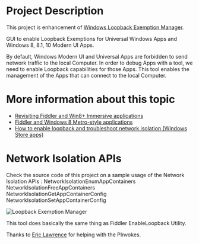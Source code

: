 # Project Description

This project is enhancement of [Windows Loopback Exemption Manager](https://github.com/tiagonmas/Windows-Loopback-Exemption-Manager).

GUI to enable Loopback Exemptions for Universal Windows Apps and Windows 8, 8.1, 10 Modern UI Apps.

By default, Windows Modern UI and Universal Apps are forbidden to send network traffic to the local Computer. In order to debug Apps with a tool, we need to enable Loopback capabilities for those Apps.
This tool enables the management of the Apps that can connect to the local Computer.

# More information about this topic
- [Revisiting Fiddler and Win8+ Immersive applications](https://docs.microsoft.com/en-us/archive/blogs/fiddler/revisiting-fiddler-and-win8-immersive-applications])
- [Fiddler and Windows 8 Metro-style applications](https://docs.microsoft.com/en-us/archive/blogs/fiddler/fiddler-and-windows-8-metro-style-applications)
- [How to enable loopback and troubleshoot network isolation (Windows Store apps)](https://docs.microsoft.com/en-us/previous-versions/windows/apps/hh780593(v=win.10))

# Network Isolation APIs
Check the source code of this project on a sample usage of the Network Isolation APIs : 
NetworkIsolationEnumAppContainers 
NetworkIsolationFreeAppContainers 
NetworkIsolationGetAppContainerConfig 
NetworkIsolationSetAppContainerConfig

![Loopback Exemption Manager](loopbackSampleExecution.png)

This tool does basically the same thing as Fiddler EnableLoopback Utility.

Thanks to [Eric Lawrence](http://stackoverflow.com/users/126229/ericlaw) for helping with the PInvokes.
